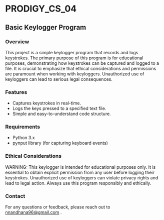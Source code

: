 # PRODIGY_CS_04

## Basic Keylogger Program

### Overview

This project is a simple keylogger program that records and logs keystrokes. The primary purpose of this program is for educational purposes, demonstrating how keystrokes can be captured and logged to a file. It is crucial to emphasize that ethical considerations and permissions are paramount when working with keyloggers. Unauthorized use of keyloggers can lead to serious legal consequences.

### Features

  - Captures keystrokes in real-time.
  - Logs the keys pressed to a specified text file.
  - Simple and easy-to-understand code structure.

### Requirements

  - Python 3.x
  - pynput library (for capturing keyboard events)

### Ethical Considerations

WARNING: This keylogger is intended for educational purposes only. It is essential to obtain explicit permission from any user before logging their keystrokes. Unauthorized use of keyloggers can violate privacy rights and lead to legal action. Always use this program responsibly and ethically.

### Contact

For any questions or feedback, please reach out to nnandhana96@gmail.com .
